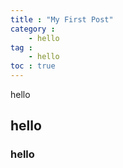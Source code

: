 ```yaml
---
title : "My First Post"
category :
    - hello
tag :
    - hello
toc : true
---
```


hello

## hello

### hello